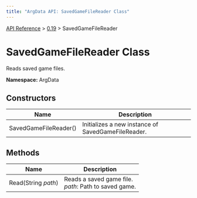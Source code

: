 ```yaml
---
title: "ArgData API: SavedGameFileReader Class"
---
```


[API Reference](/argdata/api/) &gt; [0.19](/argdata/api/0.19/) &gt; SavedGameFileReader

# SavedGameFileReader Class

Reads saved game files.

**Namespace:** ArgData

## Constructors

<table class="table table-bordered table-striped ">
<thead>
  <tr>
    <th>Name</th>
    <th>Description</th>
  </tr>
</thead>
<tbody>
  <tr>
    <td>SavedGameFileReader()</td>
    <td>Initializes a new instance of SavedGameFileReader.</td>
  </tr>
</tbody>
</table>


## Methods

<table class="table table-bordered table-striped ">
<thead>
  <tr>
    <th>Name</th>
    <th>Description</th>
  </tr>
</thead>
<tbody>
  <tr>
    <td>Read(String <em>path</em>)</td>
    <td>Reads a saved game file.<br /><em>path</em>: Path to saved game.<br /></td>
  </tr>
</tbody>
</table>


